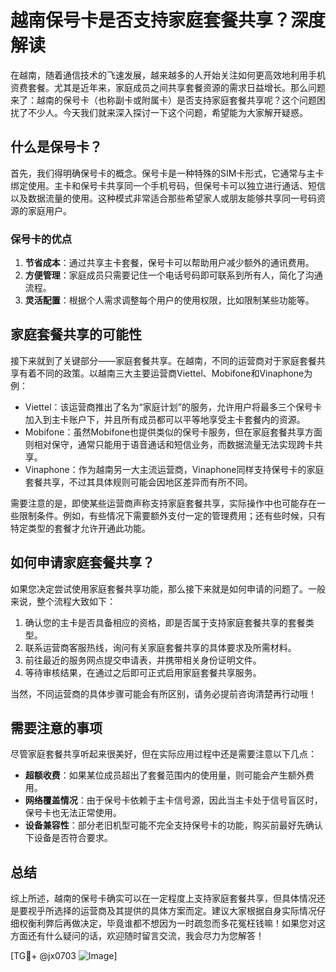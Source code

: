 # 越南保号卡是否支持家庭套餐共享？深度解读

在越南，随着通信技术的飞速发展，越来越多的人开始关注如何更高效地利用手机资费套餐。尤其是近年来，家庭成员之间共享套餐资源的需求日益增长。那么问题来了：越南的保号卡（也称副卡或附属卡）是否支持家庭套餐共享呢？这个问题困扰了不少人。今天我们就来深入探讨一下这个问题，希望能为大家解开疑惑。

## 什么是保号卡？

首先，我们得明确保号卡的概念。保号卡是一种特殊的SIM卡形式，它通常与主卡绑定使用。主卡和保号卡共享同一个手机号码，但保号卡可以独立进行通话、短信以及数据流量的使用。这种模式非常适合那些希望家人或朋友能够共享同一号码资源的家庭用户。

### 保号卡的优点

1. **节省成本**：通过共享主卡套餐，保号卡可以帮助用户减少额外的通讯费用。
2. **方便管理**：家庭成员只需要记住一个电话号码即可联系到所有人，简化了沟通流程。
3. **灵活配置**：根据个人需求调整每个用户的使用权限，比如限制某些功能等。

## 家庭套餐共享的可能性

接下来就到了关键部分——家庭套餐共享。在越南，不同的运营商对于家庭套餐共享有着不同的政策。以越南三大主要运营商Viettel、Mobifone和Vinaphone为例：

- Viettel：该运营商推出了名为“家庭计划”的服务，允许用户将最多三个保号卡加入到主卡账户下，并且所有成员都可以平等地享受主卡套餐内的资源。
- Mobifone：虽然Mobifone也提供类似的保号卡服务，但在家庭套餐共享方面则相对保守，通常只能用于语音通话和短信业务，而数据流量无法实现跨卡共享。
- Vinaphone：作为越南另一大主流运营商，Vinaphone同样支持保号卡的家庭套餐共享，不过其具体规则可能会因地区差异而有所不同。

需要注意的是，即使某些运营商声称支持家庭套餐共享，实际操作中也可能存在一些限制条件。例如，有些情况下需要额外支付一定的管理费用；还有些时候，只有特定类型的套餐才允许开通此功能。

## 如何申请家庭套餐共享？

如果您决定尝试使用家庭套餐共享功能，那么接下来就是如何申请的问题了。一般来说，整个流程大致如下：

1. 确认您的主卡是否具备相应的资格，即是否属于支持家庭套餐共享的套餐类型。
2. 联系运营商客服热线，询问有关家庭套餐共享的具体要求及所需材料。
3. 前往最近的服务网点提交申请表，并携带相关身份证明文件。
4. 等待审核结果，在通过之后即可正式启用家庭套餐共享服务。

当然，不同运营商的具体步骤可能会有所区别，请务必提前咨询清楚再行动哦！

## 需要注意的事项

尽管家庭套餐共享听起来很美好，但在实际应用过程中还是需要注意以下几点：

- **超额收费**：如果某位成员超出了套餐范围内的使用量，则可能会产生额外费用。
- **网络覆盖情况**：由于保号卡依赖于主卡信号源，因此当主卡处于信号盲区时，保号卡也无法正常使用。
- **设备兼容性**：部分老旧机型可能不完全支持保号卡的功能，购买前最好先确认下设备是否符合要求。

## 总结

综上所述，越南的保号卡确实可以在一定程度上支持家庭套餐共享，但具体情况还是要视乎所选择的运营商及其提供的具体方案而定。建议大家根据自身实际情况仔细权衡利弊后再做决定，毕竟谁都不想因为一时疏忽而多花冤枉钱嘛！如果您对这方面还有什么疑问的话，欢迎随时留言交流，我会尽力为您解答！

[TG💪+ @jx0703 ![Image](https://github.com/user-attachments/assets/dbca1d08-cadb-493c-b0ec-ad6f7a83f270)]